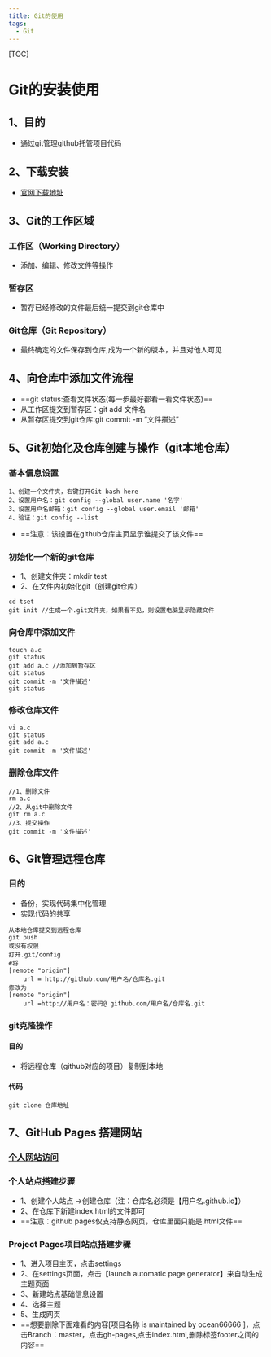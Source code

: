 ```yaml
---
title: Git的使用
tags:
  - Git
---
```


[TOC]
# Git的安装使用
## 1、目的
- 通过git管理github托管项目代码
## 2、下载安装
- [官网下载地址](https://git-scm.com/download/win)
## 3、Git的工作区域
### 工作区（Working Directory）
- 添加、编辑、修改文件等操作
### 暂存区
- 暂存已经修改的文件最后统一提交到git仓库中
### Git仓库（Git Repository）
- 最终确定的文件保存到仓库,成为一个新的版本，并且对他人可见
## 4、向仓库中添加文件流程
- ==git status:查看文件状态(每一步最好都看一看文件状态)==
- 从工作区提交到暂存区：git add 文件名
- 从暂存区提交到git仓库:git commit -m “文件描述”
## 5、Git初始化及仓库创建与操作（git本地仓库）
### 基本信息设置
```
1、创建一个文件夹，右键打开Git bash here
2、设置用户名：git config --global user.name '名字'
3、设置用户名邮箱：git config --global user.email '邮箱'
4、验证：git config --list
```
- ==注意：该设置在github仓库主页显示谁提交了该文件==
### 初始化一个新的git仓库
- 1、创建文件夹：mkdir test
- 2、在文件内初始化git（创建git仓库）
```
cd tset
git init //生成一个.git文件夹，如果看不见，则设置电脑显示隐藏文件
```
### 向仓库中添加文件
```
touch a.c
git status
git add a.c //添加到暂存区
git status
git commit -m '文件描述'  
git status
```
### 修改仓库文件
```
vi a.c
git status
git add a.c
git commit -m '文件描述'
```
### 删除仓库文件
```
//1、删除文件
rm a.c
//2、从git中删除文件
git rm a.c
//3、提交操作
git commit -m '文件描述'
```
## 6、Git管理远程仓库
### 目的
- 备份，实现代码集中化管理
- 实现代码的共享
```
从本地仓库提交到远程仓库
git push
或没有权限
打开.git/config
#将
[remote "origin"]
    url = http://github.com/用户名/仓库名.git
修改为
[remote "origin"]
    url =http://用户名：密码@ github.com/用户名/仓库名.git
```
### git克隆操作
#### 目的
- 将远程仓库（github对应的项目）复制到本地
#### 代码
```
git clone 仓库地址
```
## 7、GitHub Pages 搭建网站
### [个人网站访问](https://ocean66666.github.io)
### 个人站点搭建步骤
- 1、创建个人站点 ->创建仓库（注：仓库名必须是【用户名.github.io】）
- 2、在仓库下新建index.html的文件即可
- ==注意：github pages仅支持静态网页，仓库里面只能是.html文件==
### Project Pages项目站点搭建步骤
- 1、进入项目主页，点击settings
- 2、在settings页面，点击【launch automatic page generator】来自动生成主题页面
- 3、新建站点基础信息设置
- 4、选择主题
- 5、生成网页
- ==想要删除下面难看的内容[项目名称 is maintained by ocean66666    ]，点击Branch：master，点击gh-pages,点击index.html,删除标签footer之间的内容==

